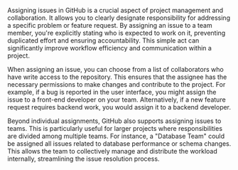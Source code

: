 Assigning issues in GitHub is a crucial aspect of project management and collaboration. It allows you to clearly designate responsibility for addressing a specific problem or feature request. By assigning an issue to a team member, you're explicitly stating who is expected to work on it, preventing duplicated effort and ensuring accountability. This simple act can significantly improve workflow efficiency and communication within a project.

When assigning an issue, you can choose from a list of collaborators who have write access to the repository. This ensures that the assignee has the necessary permissions to make changes and contribute to the project. For example, if a bug is reported in the user interface, you might assign the issue to a front-end developer on your team. Alternatively, if a new feature request requires backend work, you would assign it to a backend developer.

Beyond individual assignments, GitHub also supports assigning issues to teams. This is particularly useful for larger projects where responsibilities are divided among multiple teams. For instance, a "Database Team" could be assigned all issues related to database performance or schema changes. This allows the team to collectively manage and distribute the workload internally, streamlining the issue resolution process.